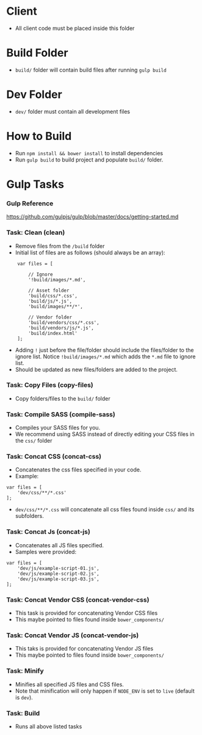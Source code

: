 # Client
- All client code must be placed inside this folder

# Build Folder
- `build/` folder will contain build files after running `gulp build`

# Dev Folder
- `dev/` folder must contain all development files

# How to Build
- Run `npm install && bower install` to install dependencies
- Run `gulp build` to build project and populate `build/` folder.

# Gulp Tasks

### Gulp Reference
https://github.com/gulpjs/gulp/blob/master/docs/getting-started.md

### Task: Clean (clean)
- Remove files from the `/build` folder
- Initial list of files are as follows (should always be an array):
```
    var files = [

        // Ignore
        '!build/images/*.md',

        // Asset folder
        'build/css/*.css',
        'build/js/*.js',
        'build/images/**/*',

        // Vendor folder
        'build/vendors/css/*.css',
        'build/vendors/js/*.js',
        'build/index.html'
    ];
```
- Adding `!` just before the file/folder should include the files/folder to the ignore list. Notice `!build/images/*.md` which adds the `*.md` file to ignore list.
- Should be updated as new files/folders are added to the project.

### Task: Copy Files (copy-files)
- Copy folders/files to the `build/` folder


### Task: Compile SASS (compile-sass)
- Compiles your SASS files for you.
- We recommend using SASS instead of directly editing your CSS files in the `css/` folder

### Task: Concat CSS (concat-css)
- Concatenates the css files specified in your code.
- Example:

```
var files = [
    'dev/css/**/*.css'
];
```
- `dev/css/**/*.css` will concatenate all css files found inside `css/` and its subfolders.

### Task: Concat Js (concat-js)
- Concatenates all JS files specified.
- Samples were provided:
```
var files = [
    'dev/js/example-script-01.js',
    'dev/js/example-script-02.js',
    'dev/js/example-script-03.js',
];
```

### Task: Concat Vendor CSS (concat-vendor-css)
- This task is provided for concatenating Vendor CSS files
- This maybe pointed to files found inside `bower_components/`

### Task: Concat Vendor JS (concat-vendor-js)
- This taks is provided for concatenating Vendor JS files
- This maybe pointed to files found inside `bower_components/`

### Task: Minify
- Minifies all specified JS files and CSS files.
- Note that minification will only happen if `NODE_ENV` is set to `live` (default is `dev`).

### Task: Build
- Runs all above listed tasks
